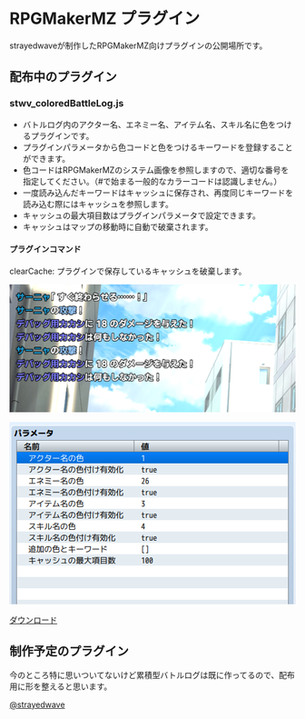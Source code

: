 # RPGMakerMZ プラグイン

strayedwaveが制作したRPGMakerMZ向けプラグインの公開場所です。

## 配布中のプラグイン

### stwv_coloredBattleLog.js

* バトルログ内のアクター名、エネミー名、アイテム名、スキル名に色をつけるプラグインです。
* プラグインパラメータから色コードと色をつけるキーワードを登録することができます。
* 色コードはRPGMakerMZのシステム画像を参照しますので、適切な番号を指定してください。（#で始まる一般的なカラーコードは認識しません。）
* 一度読み込んだキーワードはキャッシュに保存され、再度同じキーワードを読み込む際にはキャッシュを参照します。
* キャッシュの最大項目数はプラグインパラメータで設定できます。
* キャッシュはマップの移動時に自動で破棄されます。

#### プラグインコマンド

clearCache: プラグインで保存しているキャッシュを破棄します。

![stwv_stwv_coloredBattleLog.jsのプレビュー](https://raw.githubusercontent.com/Acro-graphics/RPGMakerMZ-Plugins/refs/heads/images/images/coloredBattleLog_preview.png)

![stwv_stwv_coloredBattleLog.jsのプラグインパラメータ](https://raw.githubusercontent.com/Acro-graphics/RPGMakerMZ-Plugins/refs/heads/images/images/coloredBattleLog_parameter.png)

[ダウンロード](https://raw.githubusercontent.com/Acro-graphics/RPGMakerMZ-Plugins/refs/heads/main/stwv_coloredBattleLog.js)

## 制作予定のプラグイン

今のところ特に思いついてないけど累積型バトルログは既に作ってるので、配布用に形を整えると思います。

[@strayedwave](https://x.com/strayedwave)